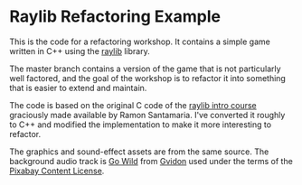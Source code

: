 # Raylib Refactoring Example

This is the code for a refactoring workshop. It contains a simple game written
in C++ using the [raylib](https://www.raylib.com/) library.

The master branch contains a version of the game that is not particularly well
factored, and the goal of the workshop is to refactor it into something that is
easier to extend and maintain.

The code is based on the original C code of the
[raylib intro course](https://github.com/raysan5/raylib-intro-course)
graciously made available by Ramon Santamaria. I've converted it
roughly to C++ and modified the implementation to make it more interesting
to refactor.

The graphics and sound-effect assets are from the same source.
The background audio track is
[Go Wild](https://pixabay.com/music/drum-n-bass-go-wild-15153/) from
[Gvidon](https://pixabay.com/users/gvidon-25326719/) used under the
terms of the
[Pixabay Content License](https://pixabay.com/service/license-summary/).
